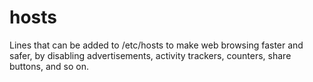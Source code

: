 hosts
=====

Lines that can be added to /etc/hosts to make web browsing faster and safer, by disabling advertisements, activity trackers, counters, share buttons, and so on.
